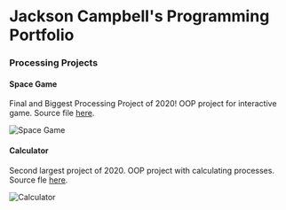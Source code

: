 # Jackson Campbell's Programming Portfolio

### Processing Projects

#### Space Game
Final and Biggest Processing Project of 2020! OOP project for interactive game. Source file [here](https://github.com/Stackson/CompProgram1-20-21/tree/gh-pages/SRC/SpaceShipGame).

![Space Game](https://github.com/Stackson/CompProgram1-20-21/blob/gh-pages/images/SpaceGameImg.png?raw=true)


#### Calculator
Second largest project of 2020. OOP project with calculating processes. Source fle [here](https://github.com/Stackson/CompProgram1-20-21/tree/gh-pages/SRC/Calculator).

![Calculator](https://github.com/Stackson/CompProgram1-20-21/blob/gh-pages/images/Calculator.png)
